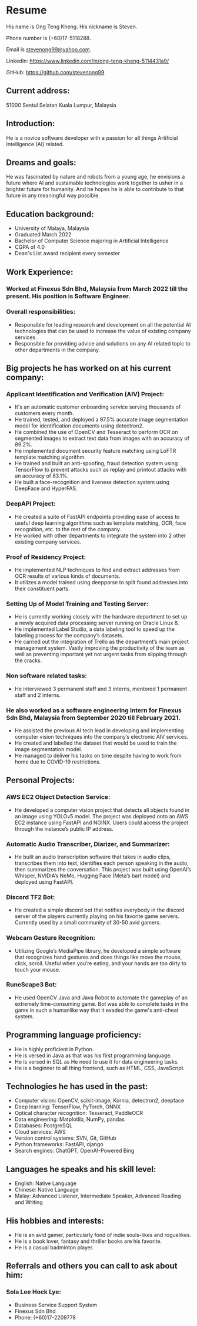# Resume
His name is Ong Teng Kheng. His nickname is Steven. 

Phone number is (+60)17-5118288.

Email is stevenong99@yahoo.com.

LinkedIn: https://www.linkedin.com/in/ong-teng-kheng-5114431a9/

GitHub: https://github.com/stevenong99


## Current address:
51000 Sentul Selatan
Kuala Lumpur, Malaysia

## Introduction:
He is a novice software developer with a passion for all things Artificial Intelligence (AI) related. 

## Dreams and goals:
He was fascinated by nature and robots from a young age, he envisions a future where AI and sustainable technologies work together to usher in a brighter future for humanity. And he hopes he is able to contribute to that future in any meaningful way possible. 

## Education background:
- University of Malaya, Malaysia	
- Graduated March 2022
- Bachelor of Computer Science majoring in Artificial Intelligence
- CGPA of 4.0
- Dean's List award recipient every semester
	
## Work Experience:
### Worked at Finexus Sdn Bhd, Malaysia	from March 2022 till the present. His position is Software Engineer.	
### Overall responsibilities:
- Responsible for leading research and development on all the potential AI technologies that can be used to increase the value of existing company services.
- Responsible for providing advice and solutions on any AI related topic to other departments in the company.

## Big projects he has worked on at his current company:
### Applicant Identification and Verification (AIV) Project:
- It's an automatic customer onboarding service serving thousands of customers every month.
- He trained, tested, and deployed a 97.5% accurate image segmentation model for identification documents using detectron2.
- He combined the use of OpenCV and Tesseract to perform OCR on segmented images to extract text data from images with an accuracy of 89.2%.
- He implemented document security feature matching using LoFTR template matching algorithm.
- He trained and built an anti-spoofing, fraud detection system using TensorFlow to prevent attacks such as replay and printout attacks with an accuracy of 83.1%.
- He built a face-recognition and liveness detection system using DeepFace and HyperFAS.
 
### DeepAPI Project:
- He created a suite of FastAPI endpoints providing ease of access to useful deep learning algorithms such as template matching, OCR, face recognition, etc. to the rest of the company.
- He worked with other departments to integrate the system into 2 other existing company services.

### Proof of Residency Project:
- He implemented NLP techniques to find and extract addresses from OCR results of various kinds of documents. 
- It utilizes a model trained using deepparse to split found addresses into their constituent parts.

### Setting Up of Model Training and Testing Server:
- He is currently working closely with the hardware department to set up a newly acquired data processing server running on Oracle Linux 8.
- He implemented Label Studio, a data labeling tool to speed up the labeling process for the company’s datasets.
- He carried out the integration of Trello as the department’s main project management system. Vastly improving the productivity of the team as well as preventing important yet not urgent tasks from slipping through the cracks.

### Non software related tasks:
- He interviewed 3 permanent staff and 3 interns, mentored 1 permanent staff and 2 interns.

### He also worked as a software engineering intern for Finexus Sdn Bhd, Malaysia from September 2020 till February 2021.
- He assisted the previous AI tech lead in developing and implementing computer vision techniques into the company’s electronic AIV services. 
- He created and labelled the dataset that would be used to train the image segmentation model.
- He managed to deliver his tasks on time despite having to work from home due to COVID-19 restrictions.


## Personal Projects:
### AWS EC2 Object Detection Service:
- He developed a computer vision project that detects all objects found in an image using YOLOv5 model. The project was deployed onto an AWS EC2 instance using FastAPI and NGINX. Users could access the project through the instance’s public IP address.

### Automatic Audio Transcriber, Diarizer, and Summarizer:
- He built an audio transcription software that takes in audio clips, transcribes them into text, identifies each person speaking in the audio, then summarizes the conversation. This project was built using OpenAI’s Whisper, NVIDIA’s NeMo, Hugging Face (Meta’s bart model) and deployed using FastAPI.

### Discord TF2 Bot:
- He created a simple discord bot that notifies everybody in the discord server of the players currently playing on his favorite game servers. Currently used by a small community of 30-50 avid gamers. 

### Webcam Gesture Recognition:
- Utilizing Google’s MediaPipe library, he developed a simple software that recognizes hand gestures and does things like move the mouse, click, scroll. Useful when you’re eating, and your hands are too dirty to touch your mouse.

### RuneScape3 Bot:
- He used OpenCV Java and Java Robot to automate the gameplay of an extremely time-consuming game. Bot was able to complete tasks in the game in such a humanlike way that it evaded the game's anti-cheat system.

## Programming language proficiency:
- He is highly proficient in Python.
- He is versed in Java as that was his first programming language.
- He is versed in SQL as He need to use it for data engineering tasks.
- He is a beginner to all thing frontend, such as HTML, CSS, JavaScript.

## Technologies he has used in the past:
- Computer vision: OpenCV, scikit-image, Kornia, detectron2, deepface
- Deep learning: TensorFlow, PyTorch, ONNX
- Optical character recognition: Tesseract, PaddleOCR
- Data engineering: Matplotlib, NumPy, pandas
- Databases: PostgreSQL
- Cloud services: AWS
- Version control systems: SVN, Git, GitHub
- Python frameworks: FastAPI, django
- Search engines: ChatGPT, OpenAI-Powered Bing

## Languages he speaks and his skill level:
- English: Native Language
- Chinese: Native Language
- Malay: Advanced Listener, Intermediate Speaker, Advanced Reading and Writing

## His hobbies and interests:
- He is an avid gamer, particularly fond of indie souls-likes and roguelikes.
- He is a book lover, fantasy and thriller books are his favorite.
- He is a casual badminton player.

## Referrals and others you can call to ask about him:
### Sola Lee Hock Lye:
- Business Service Support System
- Finexus Sdn Bhd
- Phone: (+60)17-2209778


